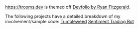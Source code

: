 https://trooms.dev is themed off [Devfolio by Ryan Fitzgerald](https://github.com/RyanFitzgerald/devfolio).

The following projects have a detailed breakdown of my involvement/sample code:
[Tumbleweed](https://trooms.dev/Tumbleweed)
[Sentiment Trading Bot](https://trooms.dev/projects/argus/)









